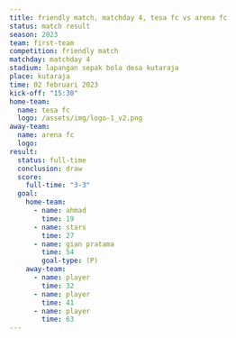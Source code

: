 ```yaml
---
title: friendly match, matchday 4, tesa fc vs arena fc
status: match result
season: 2023
team: first-team
competition: friendly match
matchday: matchday 4
stadium: lapangan sepak bola desa kutaraja
place: kutaraja
time: 02 februari 2023
kick-off: "15:30"
home-team:
  name: tesa fc
  logo: /assets/img/logo-1_v2.png
away-team:
  name: arena fc
  logo: 
result:
  status: full-time
  conclusion: draw
  score:
    full-time: "3-3"
  goal:
    home-team:
      - name: ahmad
        time: 19
      - name: stars
        time: 27
      - name: gian pratama
        time: 54
        goal-type: (P)
    away-team:
      - name: player
        time: 32
      - name: player
        time: 41
      - name: player
        time: 63
---
```

